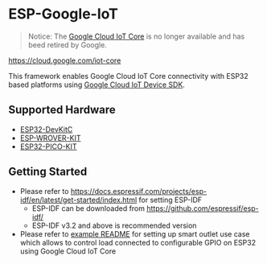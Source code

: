 # ESP-Google-IoT

> Notice: The [Google Cloud IoT Core](https://cloud.google.com/iot-core) is no longer available and has beed retired by Google. 

https://cloud.google.com/iot-core

This framework enables Google Cloud IoT Core connectivity with ESP32 based platforms using [Google Cloud IoT Device SDK](https://github.com/GoogleCloudPlatform/iot-device-sdk-embedded-c/blob/master/README.md).


## Supported Hardware

- [ESP32-DevKitC](https://docs.espressif.com/projects/esp-idf/en/latest/hw-reference/modules-and-boards.html#esp32-devkitc-v4)
- [ESP-WROVER-KIT](https://docs.espressif.com/projects/esp-idf/en/latest/hw-reference/modules-and-boards.html#esp-wrover-kit-v4-1)
- [ESP32-PICO-KIT](https://docs.espressif.com/projects/esp-idf/en/latest/hw-reference/modules-and-boards.html#esp32-pico-kit-v4-1)

## Getting Started

- Please refer to https://docs.espressif.com/projects/esp-idf/en/latest/get-started/index.html for setting ESP-IDF
  - ESP-IDF can be downloaded from https://github.com/espressif/esp-idf/
  - ESP-IDF v3.2 and above is recommended version
- Please refer to [example README](examples/smart_outlet/README.md) for setting up smart outlet use case which allows to control load connected to configurable GPIO on ESP32 using Google Cloud IoT Core
